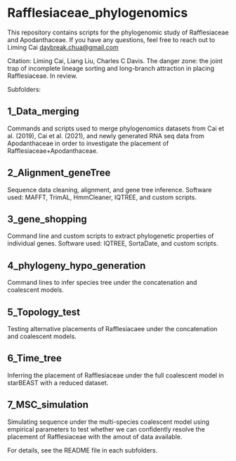 # Rafflesiaceae_phylogenomics
This repository contains scripts for the phylogenomic study of Rafflesiaceae and Apodanthaceae. If you have any questions, feel free to reach out to Liming Cai daybreak.chua@gmail.com

Citation: Liming Cai, Liang Liu, Charles C Davis. The danger zone: the joint trap of incomplete lineage sorting and long-branch attraction in placing Rafflesiaceae. In review.

Subfolders:

## 1_Data_merging

Commands and scripts used to merge phylogenomics datasets from Cai et al. (2019), Cai et al. (2021), and newly generated RNA seq data from Apodanthaceae in order to investigate the placement of Rafflesiaceae+Apodanthaceae.

## 2_Alignment_geneTree

Sequence data cleaning, alignment, and gene tree inference. Software used: MAFFT, TrimAL, HmmCleaner, IQTREE, and custom scripts.

## 3_gene_shopping

Command line and custom scripts to extract phylogenetic properties of individual genes. Software used: IQTREE, SortaDate, and custom scripts.

## 4_phylogeny_hypo_generation

Command lines to infer species tree under the concatenation and coalescent models.

## 5_Topology_test

Testing alternative placements of Rafflesiacaee under the concatenation and coalescent models.

## 6_Time_tree 

Inferring the placement of Rafflesiaceae under the full coalescent model in starBEAST with a reduced dataset.

## 7_MSC_simulation

Simulating sequence under the multi-species coalescent model using empirical parameters to test whether we can confidently resolve the placement of Rafflesiaceae with the amout of data available.

For details, see the README file in each subfolders.
